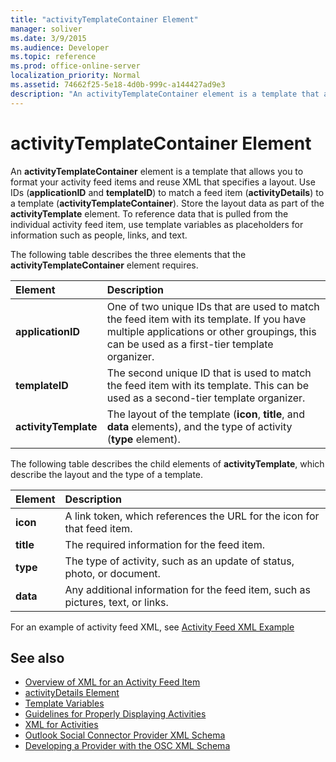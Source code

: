 ```yaml
---
title: "activityTemplateContainer Element"
manager: soliver
ms.date: 3/9/2015
ms.audience: Developer
ms.topic: reference
ms.prod: office-online-server
localization_priority: Normal
ms.assetid: 74662f25-5e18-4d0b-999c-a144427ad9e3
description: "An activityTemplateContainer element is a template that allows you to format your activity feed items and reuse XML that specifies a layout."
---
```


# activityTemplateContainer Element

An **activityTemplateContainer** element is a template that allows you to format your activity feed items and reuse XML that specifies a layout. Use IDs (**applicationID** and **templateID**) to match a feed item (**activityDetails**) to a template (**activityTemplateContainer**). Store the layout data as part of the **activityTemplate** element. To reference data that is pulled from the individual activity feed item, use template variables as placeholders for information such as people, links, and text. 
  
The following table describes the three elements that the **activityTemplateContainer** element requires. 
  
|**Element**|**Description**|
|:-----|:-----|
|**applicationID** <br/> |One of two unique IDs that are used to match the feed item with its template. If you have multiple applications or other groupings, this can be used as a first-tier template organizer.  <br/> |
|**templateID** <br/> |The second unique ID that is used to match the feed item with its template. This can be used as a second-tier template organizer.  <br/> |
|**activityTemplate** <br/> |The layout of the template (**icon**, **title**, and **data** elements), and the type of activity (**type** element).  <br/> |
   
The following table describes the child elements of **activityTemplate**, which describe the layout and the type of a template.
  
|**Element**|**Description**|
|:-----|:-----|
|**icon** <br/> |A link token, which references the URL for the icon for that feed item.  <br/> |
|**title** <br/> |The required information for the feed item.  <br/> |
|**type** <br/> |The type of activity, such as an update of status, photo, or document.  <br/> |
|**data** <br/> |Any additional information for the feed item, such as pictures, text, or links.  <br/> |
   
For an example of activity feed XML, see [Activity Feed XML Example](activity-feed-xml-example.md)
  
## See also

- [Overview of XML for an Activity Feed Item](overview-of-xml-for-an-activity-feed-item.md)  
- [activityDetails Element](activitydetails-element.md)  
- [Template Variables](template-variables.md)  
- [Guidelines for Properly Displaying Activities](guidelines-for-properly-displaying-activities.md)  
- [XML for Activities](xml-for-activities.md)  
- [Outlook Social Connector Provider XML Schema](outlook-social-connector-provider-xml-schema.md)
- [Developing a Provider with the OSC XML Schema](developing-a-provider-with-the-osc-xml-schema.md)

